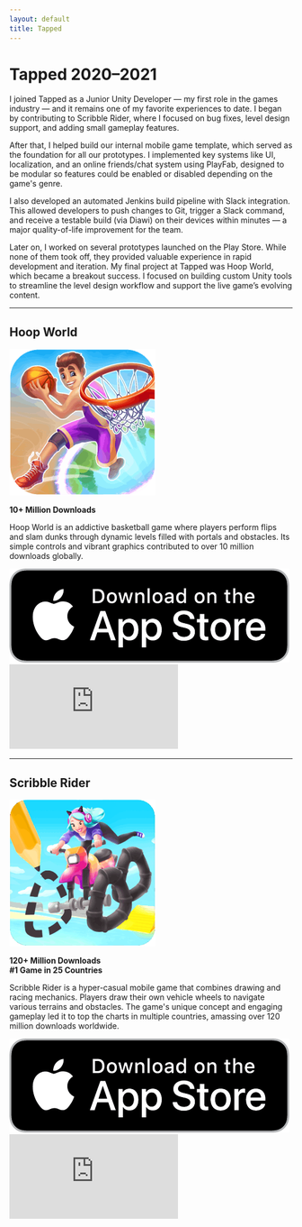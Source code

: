 ```yaml
---
layout: default
title: Tapped
---
```


# Tapped 2020–2021

I joined Tapped as a Junior Unity Developer — my first role in the games industry — and it remains one of my favorite experiences to date. I began by contributing to Scribble Rider, where I focused on bug fixes, level design support, and adding small gameplay features.

After that, I helped build our internal mobile game template, which served as the foundation for all our prototypes. I implemented key systems like UI, localization, and an online friends/chat system using PlayFab, designed to be modular so features could be enabled or disabled depending on the game's genre.

I also developed an automated Jenkins build pipeline with Slack integration. This allowed developers to push changes to Git, trigger a Slack command, and receive a testable build (via Diawi) on their devices within minutes — a major quality-of-life improvement for the team.

Later on, I worked on several prototypes launched on the Play Store. While none of them took off, they provided valuable experience in rapid development and iteration. My final project at Tapped was Hoop World, which became a breakout success. I focused on building custom Unity tools to streamline the level design workflow and support the live game’s evolving content.

---

## Hoop World

<div class="game-section">
  <div class="game-info">
    <img src="assets/images/hoop-world-logo.png" alt="Hoop World Logo" class="game-icon">
    <p><strong>10+ Million Downloads</strong></p>
    <p>Hoop World is an addictive basketball game where players perform flips and slam dunks through dynamic levels filled with portals and obstacles. Its simple controls and vibrant graphics contributed to over 10 million downloads globally.</p>
    <a href="https://apps.apple.com/us/app/hoop-world-3d/id1582468475?l=en-GB" target="_blank">
      <img src="assets/images/app-store-badge.png" alt="Download on the App Store" class="app-store-badge">
    </a>
  </div>
  <div class="game-video">
    <iframe src="https://www.youtube.com/embed/ZTKZfZE-agc" frameborder="0" allowfullscreen></iframe>
  </div>
</div>

---

## Scribble Rider

<div class="game-section">
  <div class="game-info">
    <img src="assets/images/scribble-logo.png" alt="Scribble Rider Logo" class="game-icon">
    <p><strong>120+ Million Downloads</strong><br><strong>#1 Game in 25 Countries</strong></p>
    <p>Scribble Rider is a hyper-casual mobile game that combines drawing and racing mechanics. Players draw their own vehicle wheels to navigate various terrains and obstacles. The game's unique concept and engaging gameplay led it to top the charts in multiple countries, amassing over 120 million downloads worldwide.</p>
    <a href="https://apps.apple.com/us/app/scribble-rider/id1518267642" target="_blank">
      <img src="assets/images/app-store-badge.png" alt="Download on the App Store" class="app-store-badge">
    </a>
  </div>
  <div class="game-video">
    <iframe src="https://www.youtube.com/embed/Qba_qkCFJcI" frameborder="0" allowfullscreen></iframe>
  </div>
</div>
